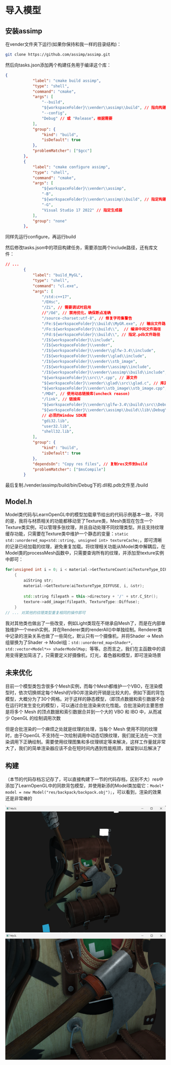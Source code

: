 # 导入模型

## 安装assimp
在vender文件夹下运行(如果你保持和我一样的目录结构)：
```bash
git clone https://github.com/assimp/assimp.git
```
然后向tasks.json添加两个构建任务用于编译这个库：
```json
{
            "label": "cmake build assimp",
            "type": "shell",
            "command": "cmake",
            "args": [
                "--build",
                "${workspaceFolder}\\vender\\assimp\\build", // 指向构建目录
                "--config",
                "Debug" // 或 "Release"，根据需要
            ],
            "group": {
                "kind": "build",
                "isDefault": true
            },
            "problemMatcher": ["$gcc"]
        },
        {
            "label": "cmake configure assimp",
            "type": "shell",
            "command": "cmake",
            "args": [
                "${workspaceFolder}\\vender\\assimp",
                "-B",
                "${workspaceFolder}\\vender\\assimp\\build", // 指定构建目录
                "-G",
                "Visual Studio 17 2022" // 指定生成器
            ],
            "group": "none"
        },
```
同样先运行configure，再运行build

然后修改tasks.json中的项目构建任务，需要添加两个include路径，还有库文件：
```json
// ...
        {
            "label": "build_MyGL",
            "type": "shell",
            "command": "cl.exe",
            "args": [
                "/std:c++17",
                "/EHsc",
                "/Zi", // 需要调试时启用
                //"/Od", // 禁用优化，确保断点准确
                "/source-charset:utf-8", // 修复字符集警告
                "/Fe:${workspaceFolder}\\build\\MyGR.exe", // 输出文件路径
                "/Fo:${workspaceFolder}\\build\\",  // 编译中间文件路径
                "/Fd:${workspaceFolder}\\build\\", // 指定.pdb文件路径
                "/I${workspaceFolder}\\include",
                "/I${workspaceFolder}\\vender",
                "/I${workspaceFolder}\\vender\\glfw-3.4\\include",
                "/I${workspaceFolder}\\vender\\glad\\include",
                "/I${workspaceFolder}\\vender\\stb_image",
                "/I${workspaceFolder}\\vender\\assimp\\include",
                "/I${workspaceFolder}\\vender\\assimp\\build\\include",
                "${workspaceFolder}\\src\\*.cpp", // 源文件
                "${workspaceFolder}\\vender\\glad\\src\\glad.c", // 库源文件
                "${workspaceFolder}\\vender\\stb_image\\stb_image.cpp", // 库源文件
                "/MDd", // 使用动态链接库(uncheck reason)
                "/link", // 链接库
                "${workspaceFolder}\\vender\\glfw-3.4\\build\\src\\Debug\\glfw3.lib", 
                "${workspaceFolder}\\vender\\assimp\\build\\lib\\Debug\\assimp-vc143-mtd.lib", 
                // 必须的Window SDK库
                "gdi32.lib",
                "user32.lib",
                "shell32.lib",
            ],
            "group": {
                "kind": "build",
                "isDefault": true
            },
            "dependsOn": "Copy res files", // 复制res文件到build
            "problemMatcher": ["$msCompile"]
        }
```

最后复制./vender/assimp/build/bin/Debug下的.dll和.pdb文件至./build

## Model.h
Model类代码与LearnOpenGL中的模型加载章节给出的代码示例基本一致，不同的是，我将与材质相关的功能都移动至了Texture类，Mesh类现在包含一个Texture类实例，可以管理多张纹理，并且自动处理不同纹理类型。并且支持纹理缓存功能，只需要在Texture类中维护一个静态的变量：`static std::unordered_map<std::string, unsigned int> textureCache;`，即可清晰的记录已经加载的纹理，避免重复加载。将纹理相关功能从Model类中解耦后，在Model类的processMesh函数中，只需要查询所有的纹理，并添加至texture实例中即可：
```cpp
for(unsigned int i = 0; i < material->GetTextureCount(aiTextureType_DIFFUSE); i++)
    {
        aiString str;
        material->GetTexture(aiTextureType_DIFFUSE, i, &str);

        std::string filepath = this->directory + '/' + str.C_Str();
        texture->add_image(filepath, TextureType::Diffuse);
    }
// ... 对其他的纹理类型重复相同的操作即可
```

我对其他类也做出了一些改变，例如Light类现在不继承自Mesh了，而是在内部单独维护一个mesh实例，并在Renderer类的renderAll()中单独绘制。Renderer类中记录的渲染关系也做了一些简化，默认只有一个摄像机，并将Shader → Mesh组替换为了Shader → Model组：```std::unordered_map<Shader*, std::vector<Model*>> shaderModelMap; ```等等。总而言之，我们在主函数中的调用变得更加简洁了，只需要定义好摄像机，灯光，着色器和模型，即可渲染场景

## 未来优化
目前一个模型类包含很多个Mesh实例，而每个Mesh都维护一个VBO，在渲染模型时，依次切换绑定每个Mesh的VBO并渲染的开销是比较大的，例如下面的背包模型，大概分为了30个网格。对于这样的静态模型，（即顶点数据和索引数据不会在运行时发生变化的模型），可以通过合批渲染来优化性能。合批渲染的主要思想是将多个 Mesh 的顶点数据和索引数据合并到一个大的 VBO 和 IBO 中，从而减少 OpenGL 的绘制调用次数

但是合批渲染的一个麻烦之处就是纹理的处理，当每个 Mesh 使用不同的纹理时，由于OpenGL 不支持在一次绘制调用中动态切换纹理，我们就无法在一次渲染调用下正确绘制。需要使用纹理图集和多纹理绑定等来解决，这样工作量就非常大了，我们的简单渲染器应该不会在短时间内遇到性能瓶颈，就留到以后解决了

## 构建
（本节的代码存档忘记存了，可以直接构建下一节的代码存档，区别不大）res中添加了LearnOpenGL中的同款背包模型，并使用新添的Model类加载它：```Model* model = new Model("res/backpack/backpack.obj");```，可以看到，渲染的效果还是非常棒的

<img src="assets\C6_0.png" style="zoom:50%;" />

<img src="assets\C6_1.png" style="zoom:50%;" />